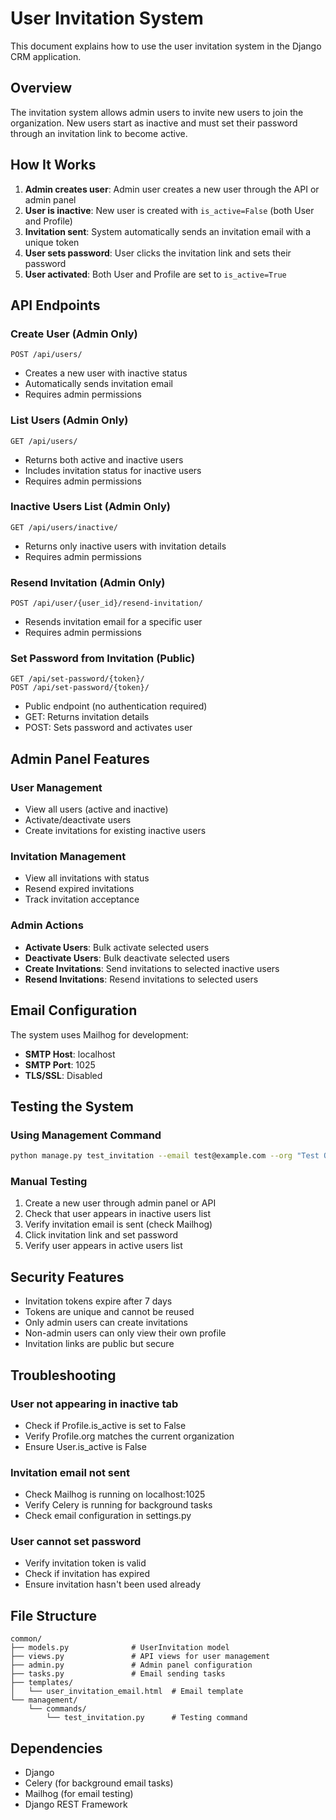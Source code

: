 # User Invitation System

This document explains how to use the user invitation system in the Django CRM application.

## Overview

The invitation system allows admin users to invite new users to join the organization. New users start as inactive and must set their password through an invitation link to become active.

## How It Works

1. **Admin creates user**: Admin user creates a new user through the API or admin panel
2. **User is inactive**: New user is created with `is_active=False` (both User and Profile)
3. **Invitation sent**: System automatically sends an invitation email with a unique token
4. **User sets password**: User clicks the invitation link and sets their password
5. **User activated**: Both User and Profile are set to `is_active=True`

## API Endpoints

### Create User (Admin Only)
```
POST /api/users/
```
- Creates a new user with inactive status
- Automatically sends invitation email
- Requires admin permissions

### List Users (Admin Only)
```
GET /api/users/
```
- Returns both active and inactive users
- Includes invitation status for inactive users
- Requires admin permissions

### Inactive Users List (Admin Only)
```
GET /api/users/inactive/
```
- Returns only inactive users with invitation details
- Requires admin permissions

### Resend Invitation (Admin Only)
```
POST /api/user/{user_id}/resend-invitation/
```
- Resends invitation email for a specific user
- Requires admin permissions

### Set Password from Invitation (Public)
```
GET /api/set-password/{token}/
POST /api/set-password/{token}/
```
- Public endpoint (no authentication required)
- GET: Returns invitation details
- POST: Sets password and activates user

## Admin Panel Features

### User Management
- View all users (active and inactive)
- Activate/deactivate users
- Create invitations for existing inactive users

### Invitation Management
- View all invitations with status
- Resend expired invitations
- Track invitation acceptance

### Admin Actions
- **Activate Users**: Bulk activate selected users
- **Deactivate Users**: Bulk deactivate selected users
- **Create Invitations**: Send invitations to selected inactive users
- **Resend Invitations**: Resend invitations to selected users

## Email Configuration

The system uses Mailhog for development:
- **SMTP Host**: localhost
- **SMTP Port**: 1025
- **TLS/SSL**: Disabled

## Testing the System

### Using Management Command
```bash
python manage.py test_invitation --email test@example.com --org "Test Organization"
```

### Manual Testing
1. Create a new user through admin panel or API
2. Check that user appears in inactive users list
3. Verify invitation email is sent (check Mailhog)
4. Click invitation link and set password
5. Verify user appears in active users list

## Security Features

- Invitation tokens expire after 7 days
- Tokens are unique and cannot be reused
- Only admin users can create invitations
- Non-admin users can only view their own profile
- Invitation links are public but secure

## Troubleshooting

### User not appearing in inactive tab
- Check if Profile.is_active is set to False
- Verify Profile.org matches the current organization
- Ensure User.is_active is False

### Invitation email not sent
- Check Mailhog is running on localhost:1025
- Verify Celery is running for background tasks
- Check email configuration in settings.py

### User cannot set password
- Verify invitation token is valid
- Check if invitation has expired
- Ensure invitation hasn't been used already

## File Structure

```
common/
├── models.py              # UserInvitation model
├── views.py               # API views for user management
├── admin.py               # Admin panel configuration
├── tasks.py               # Email sending tasks
├── templates/
│   └── user_invitation_email.html  # Email template
└── management/
    └── commands/
        └── test_invitation.py      # Testing command
```

## Dependencies

- Django
- Celery (for background email tasks)
- Mailhog (for email testing)
- Django REST Framework
